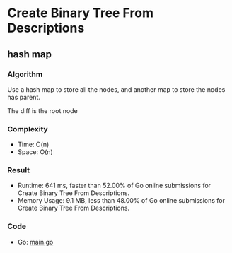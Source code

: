 # Create Binary Tree From Descriptions



## hash map



### Algorithm

Use a hash map to store all the nodes, and another map to store the nodes has parent.

The diff is the root node


### Complexity

- Time: O(n)
- Space: O(n)


### Result

- Runtime: 641 ms, faster than 52.00% of Go online submissions for Create Binary Tree From Descriptions.
- Memory Usage: 9.1 MB, less than 48.00% of Go online submissions for Create Binary Tree From Descriptions.


### Code

- Go: [main.go](#maingo)